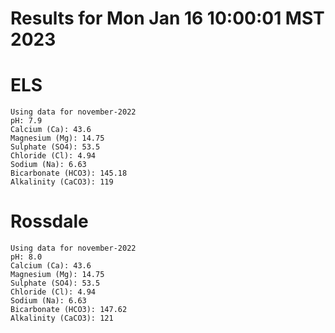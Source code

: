 # Results for Mon Jan 16 10:00:01 MST 2023
# ELS
```
Using data for november-2022
pH: 7.9
Calcium (Ca): 43.6
Magnesium (Mg): 14.75
Sulphate (SO4): 53.5
Chloride (Cl): 4.94
Sodium (Na): 6.63
Bicarbonate (HCO3): 145.18
Alkalinity (CaCO3): 119
```
# Rossdale
```
Using data for november-2022
pH: 8.0
Calcium (Ca): 43.6
Magnesium (Mg): 14.75
Sulphate (SO4): 53.5
Chloride (Cl): 4.94
Sodium (Na): 6.63
Bicarbonate (HCO3): 147.62
Alkalinity (CaCO3): 121
```
